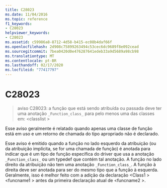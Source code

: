 ```yaml
---
title: C28023
ms.date: 11/04/2016
ms.topic: reference
f1_keywords:
- C28023
helpviewer_keywords:
- C28023
ms.assetid: c59986a8-8712-4d58-b415-ec08b4daf66f
ms.openlocfilehash: 2d908c75899263494c53cec6dc9689f8e092cead
ms.sourcegitcommit: 7bea0420d0e476287641edeb33a9d5689a98cb98
ms.translationtype: MT
ms.contentlocale: pt-BR
ms.lasthandoff: 02/17/2020
ms.locfileid: "77417797"
---
```

# <a name="c28023"></a>C28023

> aviso C28023: a função que está sendo atribuída ou passada deve ter uma anotação `_Function_class_` para pelo menos uma das classes em: \<classlist >

Esse aviso geralmente é relatado quando apenas uma classe de função está em uso e um retorno de chamada do tipo apropriado não é declarado.

Esse aviso é emitido quando a função no lado esquerdo da atribuição (ou da atribuição implícita, se for uma chamada de função) é anotada para indicar que é um tipo de função específica do driver que usa a anotação `_Function_class_` ou um typedef que contém tal anotação. A função no lado direito da atribuição não tem uma anotação `_Function_class_`. A função à direita deve ser anotada para ser do mesmo tipo que a função à esquerda. Geralmente, isso é melhor feito com a adição da declaração \<Class1 > \<funcname1 > antes da primeira declaração atual de \<funcname2 >.
